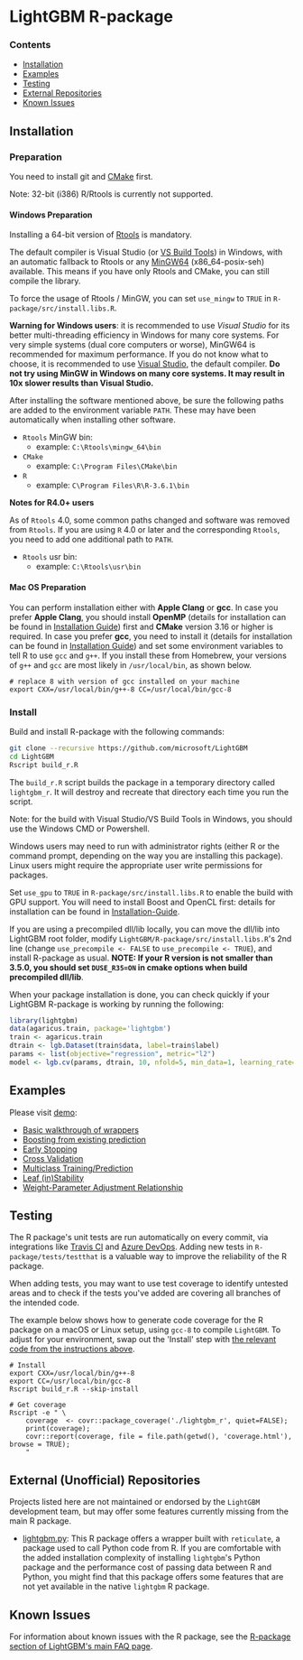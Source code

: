 LightGBM R-package
==================

### Contents

* [Installation](#installation)
* [Examples](#examples)
* [Testing](#testing)
* [External Repositories](#external-unofficial-repositories)
* [Known Issues](#known-issues)

Installation
------------

### Preparation

You need to install git and [CMake](https://cmake.org/) first.

Note: 32-bit (i386) R/Rtools is currently not supported.

#### Windows Preparation

Installing a 64-bit version of [Rtools](https://cran.r-project.org/bin/windows/Rtools/) is mandatory.

The default compiler is Visual Studio (or [VS Build Tools](https://visualstudio.microsoft.com/downloads/)) in Windows, with an automatic fallback to Rtools or any [MinGW64](https://sourceforge.net/projects/mingw-w64/files/Toolchains%20targetting%20Win64/Personal%20Builds/mingw-builds/) (x86_64-posix-seh) available. This means if you have only Rtools and CMake, you can still compile the library.

To force the usage of Rtools / MinGW, you can set `use_mingw` to `TRUE` in `R-package/src/install.libs.R`.

**Warning for Windows users**: it is recommended to use *Visual Studio* for its better multi-threading efficiency in Windows for many core systems. For very simple systems (dual core computers or worse), MinGW64 is recommended for maximum performance. If you do not know what to choose, it is recommended to use [Visual Studio](https://visualstudio.microsoft.com/downloads/), the default compiler. **Do not try using MinGW in Windows on many core systems. It may result in 10x slower results than Visual Studio.**

After installing the software mentioned above, be sure the following paths are added to the environment variable `PATH`. These may have been automatically when installing other software.

* `Rtools` MinGW bin:
    - example: `C:\Rtools\mingw_64\bin`
* `CMake`
    - example: `C:\Program Files\CMake\bin`
* `R`
    - example: `C\Program Files\R\R-3.6.1\bin`

**Notes for R4.0+ users**

As of `Rtools` 4.0, some common paths changed and software was removed from `Rtools`. If you are using `R` 4.0 or later and the corresponding `Rtools`, you need to add one additional path to `PATH`.

* `Rtools` usr bin:
    - example: `C:\Rtools\usr\bin`

#### Mac OS Preparation

You can perform installation either with **Apple Clang** or **gcc**. In case you prefer **Apple Clang**, you should install **OpenMP** (details for installation can be found in [Installation Guide](https://github.com/microsoft/LightGBM/blob/master/docs/Installation-Guide.rst#apple-clang)) first and **CMake** version 3.16 or higher is required. In case you prefer **gcc**, you need to install it (details for installation can be found in [Installation Guide](https://github.com/microsoft/LightGBM/blob/master/docs/Installation-Guide.rst#gcc)) and set some environment variables to tell R to use `gcc` and `g++`. If you install these from Homebrew, your versions of `g++` and `gcc` are most likely in `/usr/local/bin`, as shown below.

```
# replace 8 with version of gcc installed on your machine
export CXX=/usr/local/bin/g++-8 CC=/usr/local/bin/gcc-8
```

### Install

Build and install R-package with the following commands:

```sh
git clone --recursive https://github.com/microsoft/LightGBM
cd LightGBM
Rscript build_r.R
```

The `build_r.R` script builds the package in a temporary directory called `lightgbm_r`. It will destroy and recreate that directory each time you run the script.

Note: for the build with Visual Studio/VS Build Tools in Windows, you should use the Windows CMD or Powershell.

Windows users may need to run with administrator rights (either R or the command prompt, depending on the way you are installing this package). Linux users might require the appropriate user write permissions for packages.

Set `use_gpu` to `TRUE` in `R-package/src/install.libs.R` to enable the build with GPU support. You will need to install Boost and OpenCL first: details for installation can be found in [Installation-Guide](https://github.com/microsoft/LightGBM/blob/master/docs/Installation-Guide.rst#build-gpu-version).

If you are using a precompiled dll/lib locally, you can move the dll/lib into LightGBM root folder, modify `LightGBM/R-package/src/install.libs.R`'s 2nd line (change `use_precompile <- FALSE` to `use_precompile <- TRUE`), and install R-package as usual. **NOTE: If your R version is not smaller than 3.5.0, you should set `DUSE_R35=ON` in cmake options when build precompiled dll/lib**.

When your package installation is done, you can check quickly if your LightGBM R-package is working by running the following:

```r
library(lightgbm)
data(agaricus.train, package='lightgbm')
train <- agaricus.train
dtrain <- lgb.Dataset(train$data, label=train$label)
params <- list(objective="regression", metric="l2")
model <- lgb.cv(params, dtrain, 10, nfold=5, min_data=1, learning_rate=1, early_stopping_rounds=10)
```

Examples
--------

Please visit [demo](https://github.com/microsoft/LightGBM/tree/master/R-package/demo):

* [Basic walkthrough of wrappers](https://github.com/microsoft/LightGBM/blob/master/R-package/demo/basic_walkthrough.R)
* [Boosting from existing prediction](https://github.com/microsoft/LightGBM/blob/master/R-package/demo/boost_from_prediction.R)
* [Early Stopping](https://github.com/microsoft/LightGBM/blob/master/R-package/demo/early_stopping.R)
* [Cross Validation](https://github.com/microsoft/LightGBM/blob/master/R-package/demo/cross_validation.R)
* [Multiclass Training/Prediction](https://github.com/microsoft/LightGBM/blob/master/R-package/demo/multiclass.R)
* [Leaf (in)Stability](https://github.com/microsoft/LightGBM/blob/master/R-package/demo/leaf_stability.R)
* [Weight-Parameter Adjustment Relationship](https://github.com/microsoft/LightGBM/blob/master/R-package/demo/weight_param.R)

Testing
-------

The R package's unit tests are run automatically on every commit, via integrations like [Travis CI](https://travis-ci.org/microsoft/LightGBM/) and [Azure DevOps](https://dev.azure.com/lightgbm-ci/lightgbm-ci/_build). Adding new tests in `R-package/tests/testthat` is a valuable way to improve the reliability of the R package.

When adding tests, you may want to use test coverage to identify untested areas and to check if the tests you've added are covering all branches of the intended code.

The example below shows how to generate code coverage for the R package on a macOS or Linux setup, using `gcc-8` to compile `LightGBM`. To adjust for your environment, swap out the 'Install' step with [the relevant code from the instructions above](#install).

```shell
# Install
export CXX=/usr/local/bin/g++-8
export CC=/usr/local/bin/gcc-8
Rscript build_r.R --skip-install

# Get coverage
Rscript -e " \
    coverage  <- covr::package_coverage('./lightgbm_r', quiet=FALSE);
    print(coverage);
    covr::report(coverage, file = file.path(getwd(), 'coverage.html'), browse = TRUE);
    "
```

External (Unofficial) Repositories
----------------------------------

Projects listed here are not maintained or endorsed by the `LightGBM` development team, but may offer some features currently missing from the main R package.

* [lightgbm.py](https://github.com/kapsner/lightgbm.py): This R package offers a wrapper built with `reticulate`, a package used to call Python code from R. If you are comfortable with the added installation complexity of installing `lightgbm`'s Python package and the performance cost of passing data between R and Python, you might find that this package offers some features that are not yet available in the native `lightgbm` R package.

Known Issues
------------

For information about known issues with the R package, see the [R-package section of LightGBM's main FAQ page](https://lightgbm.readthedocs.io/en/latest/FAQ.html#r-package).
